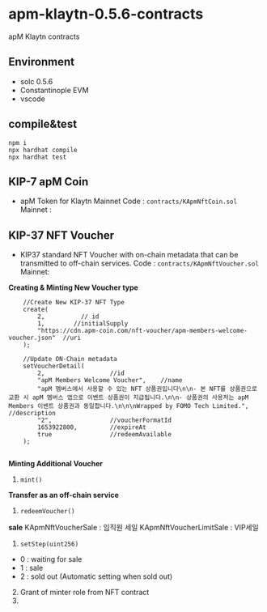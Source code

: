 # apm-klaytn-0.5.6-contracts
apM Klaytn contracts

## Environment
* solc 0.5.6
* Constantinople EVM
* vscode

## compile&test
```
npm i
npx hardhat compile
npx hardhat test
```

## KIP-7 apM Coin
* apM Token for Klaytn Mainnet
Code : `contracts/KApmNftCoin.sol`  
Mainnet :  


## KIP-37 NFT Voucher
* KIP37 standard NFT Voucher with on-chain metadata that can be transmitted to off-chain services.
Code : `contracts/KApmNftVoucher.sol`  
Mainnet:  


**Creating & Minting New Voucher type**
```
    //Create New KIP-37 NFT Type
    create(
        2,          // id
        1,        //initialSupply
        "https://cdn.apm-coin.com/nft-voucher/apm-members-welcome-voucher.json"  //uri
    );
        
    //Update ON-Chain metadata
    setVoucherDetail(    
        2,                  //id
        "apM Members Welcome Voucher",    //name
        "apM 멤버스에서 사용할 수 있는 NFT 상품권입니다\n\n- 본 NFT를 상품권으로 교환 시 apM 멤버스 앱으로 이벤트 상품권이 지급됩니다.\n\n- 상품권의 사용처는 apM Members 이벤트 상품권과 동일합니다.\n\n\nWrapped by FOMO Tech Limited.", //description
        "2",                //voucherFormatId
        1653922800,         //expireAt
        true                //redeemAvailable
    );
      
```

**Minting Additional Voucher**
1. `mint()`

**Transfer as an off-chain service**
1. `redeemVoucher()`


**sale**
KApmNftVoucherSale : 임직원 세일
KApmNftVoucherLimitSale : VIP세일

1. `setStep(uint256)`
- 0 : waiting for sale
- 1 : sale
- 2 : sold out (Automatic setting when sold out)
2. Grant of minter role from NFT contract
3.


